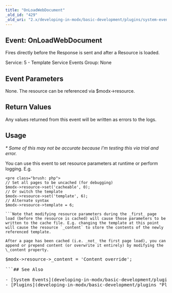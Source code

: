 ```yaml
---
title: "OnLoadWebDocument"
_old_id: "429"
_old_uri: "2.x/developing-in-modx/basic-development/plugins/system-events/onloadwebdocument"
---
```


## Event: OnLoadWebDocument 

Fires directly before the Response is sent and after a Resource is loaded.

Service: 5 - Template Service Events 
Group: None

## Event Parameters 

None. The resource can be referenced via $modx->resource.

## Return Values 

Any values returned from this event will be written as errors to the logs.

## Usage 

_\* Some of this may not be accurate because I'm testing this via trial and error._

You can use this event to set resource parameters at runtime or perform logging. E.g.

```
<pre class="brush: php">
// Set all pages to be uncached (for debugging)
$modx->resource->set('cacheable', 0);
// Or switch the template
$modx->resource->set('template', 6);
// Alternate syntax
$modx->resource->template = 6;

```Note that modifying resource parameters during the _first_ page load (before the resource is cached) will cause those parameters to be written to the cache file. E.g. changing the template at this point will cause the resource `_content` to store the contents of the newly referenced template.

After a page has been cached (i.e. _not_ the first page load), you can append or prepend content (or overwrite it entirely) by modifying the \_content property.

```
<pre class="brush: php">
$modx->resource->_content = 'Content override';

```## See Also 

- [System Events](developing-in-modx/basic-development/plugins/system-events "System Events")
- [Plugins](developing-in-modx/basic-development/plugins "Plugins")